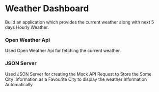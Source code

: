 # Weather Dashboard
Build an application which provides the current weather along with next 5 days Hourly Weather.

### Open Weather Api
Used Open Weather Api for fetching the current weather.

### JSON Server
Used JSON Server for creating the Mock API Request to Store the Some City Information as a Favourite City to display the weather Information Automatically